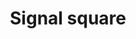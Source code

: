 ---
title: Signal square
tags: ["signal", "square", "communication", "connectivity", "network", "reception", "transmission"]
icon: signal-square
svg: '<svg xmlns="http://www.w3.org/2000/svg" width="24" height="24" fill="none" viewBox="0 0 24 24" stroke-width="1.5" stroke-linecap="round" stroke-linejoin="round" stroke="currentColor"><path d="M9 13.5v-3m3 4.5V9m3 4.5v-3M3 9.4c0-2.24 0-3.36.436-4.216a4 4 0 0 1 1.748-1.748C6.04 3 7.16 3 9.4 3h5.2c2.24 0 3.36 0 4.216.436a4 4 0 0 1 1.748 1.748C21 6.04 21 7.16 21 9.4v5.2c0 2.24 0 3.36-.436 4.216a4 4 0 0 1-1.748 1.748C17.96 21 16.84 21 14.6 21H9.4c-2.24 0-3.36 0-4.216-.436a4 4 0 0 1-1.748-1.748C3 17.96 3 16.84 3 14.6z"/></svg>'
---